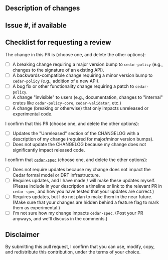 ## Description of changes

## Issue #, if available

## Checklist for requesting a review

The change in this PR is (choose one, and delete the other options):

- [ ] A breaking change requiring a major version bump to `cedar-policy` (e.g., changes to the signature of an existing API).
- [ ] A backwards-compatible change requiring a minor version bump to `cedar-policy` (e.g., addition of a new API).
- [ ] A bug fix or other functionality change requiring a patch to `cedar-policy`.
- [ ] A change "invisible" to users (e.g., documentation, changes to "internal" crates like `cedar-policy-core`, `cedar-validator`, etc.)
- [ ] A change (breaking or otherwise) that only impacts unreleased or experimental code.

I confirm that this PR (choose one, and delete the other options):

- [ ] Updates the "Unreleased" section of the CHANGELOG with a description of my change (required for major/minor version bumps).
- [ ] Does not update the CHANGELOG because my change does not significantly impact released code.

I confirm that [`cedar-spec`](https://github.com/cedar-policy/cedar-spec) (choose one, and delete the other options):

- [ ] Does not require updates because my change does not impact the Cedar formal model or DRT infrastructure.
- [ ] Requires updates, and I have made / will make these updates myself. (Please include in your description a timeline or link to the relevant PR in `cedar-spec`, and how you have tested that your updates are correct.)
- [ ] Requires updates, but I do not plan to make them in the near future. (Make sure that your changes are hidden behind a feature flag to mark them as experimental.)
- [ ] I'm not sure how my change impacts `cedar-spec`. (Post your PR anyways, and we'll discuss in the comments.)

## Disclaimer

By submitting this pull request, I confirm that you can use, modify, copy, and redistribute this contribution, under the terms of your choice.
